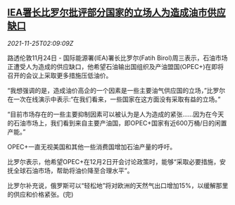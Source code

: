 <!--1637807462000-->
[IEA署长比罗尔批评部分国家的立场人为造成油市供应缺口](https://cn.reuters.com/article/iea-criticsim-oil-supply-gap-1124-wedn-idCNKBS2IA04K)
------

<div><i>2021-11-25T02:09:09Z</i></div><p>路透伦敦11月24日 - 国际能源署(IEA)署长比罗尔(Fatih Birol)周三表示，石油市场正遭受人为造成的供应缺口，他希望石油输出国组织及产油盟国(OPEC+)在即将召开的会议上采取更多措施压低油价。</p><p>“我想强调的是，造成油价高企的一个因素是一些主要油气供应国的立场，”比罗尔在一次在线演示中表示:“在我们看来，一些国家在这方面没有采取有益的立场。”</p><p>“目前市场存在的一些主要抑制因素可以被认为是人为造成的紧张……因为在今天的石油市场上，我们看到来自主要产油国，即OPEC+国家有近600万桶/日的闲置产能。”</p><p>OPEC+一直无视美国和其他一些消费国增加石油产量的呼吁。</p><p>比罗尔表示，他希望OPEC+在12月2日开会讨论政策时，能够“采取必要措施，安抚全球石油市场，帮助将油价降至合理水平”。</p><p>比罗尔补充说，俄罗斯可以“轻松地”将对欧洲的天然气出口增加15%，以缓解那里的供应和价格紧张。(完)</p>
